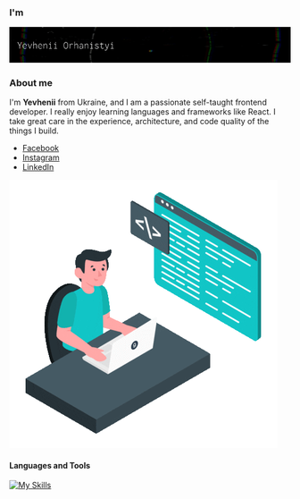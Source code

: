 ### I'm

![](img/intro-title.gif)

### About me

<p>I'm <b>Yevhenii</b> from Ukraine,  and I am a passionate self-taught frontend developer. I really enjoy learning languages and frameworks like React. I take great care in the experience, architecture, and code quality of the things I build.</p>

  - [Facebook](https://www.facebook.com/)
  - [Instagram](https://www.instagram.com/)
  - [LinkedIn](https://www.linkedin.com/)


![](img/giphy.gif)


  
#### Languages and Tools
[![My Skills](https://skills.thijs.gg/icons?i=html,css,bootstrap,git,js,react)](https://skills.thijs.gg)
